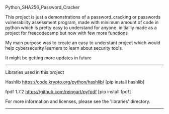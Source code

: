 Python_SHA256_Password_Cracker

This project is just a demonstrations of a password_cracking or passwords vulnerability assessment program, made with minimum amount of code in python which is pretty easy to understand for anyone.
initiallly made as a project for freecodecamp but now with few more functions

My main purpose was to create an easy to understant project which would help cybersecurity learners to learn about security tools.


It might be getting more updates in future


----------------------------------------------------
Libraries used in this project

Hashlib 
https://code.krypto.org/python/hashlib/ 
[pip install hashlib]

fpdf 1.7.2
https://github.com/reingart/pyfpdf
[pip install fpdf]

For more information and licenses, please see the 'libraries' directory.

----------------------------------------------------


